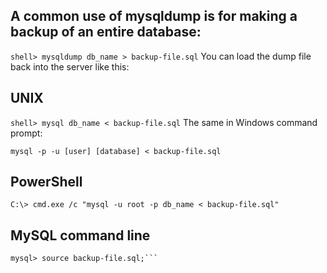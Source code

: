 
A common use of mysqldump is for making a backup of an entire database:
--

```shell> mysqldump db_name > backup-file.sql```
You can load the dump file back into the server like this:

UNIX
--

```shell> mysql db_name < backup-file.sql```
The same in Windows command prompt:

```mysql -p -u [user] [database] < backup-file.sql```

PowerShell
--

```C:\> cmd.exe /c "mysql -u root -p db_name < backup-file.sql"```

MySQL command line
--

```mysql> use db_name;
mysql> source backup-file.sql;```
